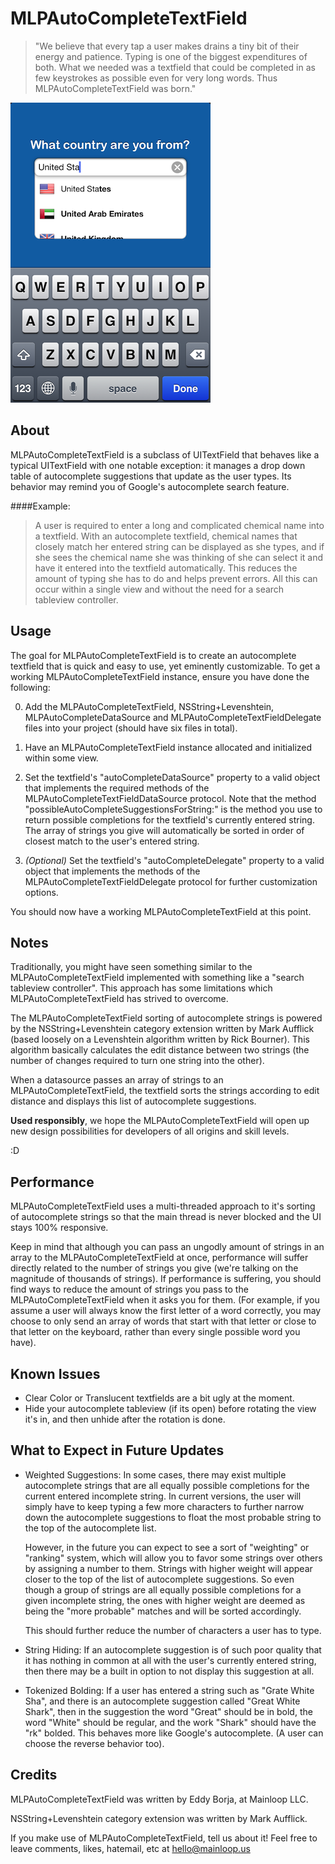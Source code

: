 MLPAutoCompleteTextField
===================
>"We believe that every tap a user makes drains a tiny bit of their energy and patience. Typing is one of the biggest expenditures of both. What we needed was a textfield that could be completed in as few keystrokes as possible even for very long words. Thus MLPAutoCompleteTextField was born."

![Alt text](/autocompleteDemo.png "Screenshot")

About
---------
MLPAutoCompleteTextField is a subclass of UITextField that behaves like a typical UITextField with one notable exception: it manages a drop down table of autocomplete suggestions that update as the user types. Its behavior may remind you of Google's autocomplete search feature.

####Example:
  >A user is required to enter a long and complicated chemical name into a textfield. With an autocomplete textfield, chemical names that closely match her entered string can be displayed as she types, and if she sees the chemical name she was thinking of she can select it and have it entered into the textfield automatically. This reduces the amount of typing she has to do and helps prevent errors. All this can occur within a single view and without the need for a search tableview controller.


Usage
---------
The goal for MLPAutoCompleteTextField is to create an autocomplete textfield that is quick and easy to use, yet eminently customizable. To get a working MLPAutoCompleteTextField instance, ensure you have done the following:

0. Add the MLPAutoCompleteTextField, NSString+Levenshtein, MLPAutoCompleteDataSource and MLPAutoCompleteTextFieldDelegate files into your project (should have six files in total). 

1. Have an MLPAutoCompleteTextField instance allocated and initialized within some view.

2. Set the textfield's "autoCompleteDataSource" property to a valid object that implements the required methods of the MLPAutoCompleteTextFieldDataSource protocol. Note that the method "possibleAutoCompleteSuggestionsForString:" is the method you use to return possible completions for the textfield's currently entered string. The array of strings you give will automatically be sorted in order of closest match to the user's entered string.

3. _(Optional)_ Set the textfield's "autoCompleteDelegate" property to a valid object that implements the methods of the MLPAutoCompleteTextFieldDelegate protocol for further customization options.

You should now have a working MLPAutoCompleteTextField at this point. 


Notes
---------
Traditionally, you might have seen something similar to the MLPAutoCompleteTextField implemented with something like a "search tableview controller". This approach has some limitations which MLPAutoCompleteTextField has strived to overcome. 

The MLPAutoCompleteTextField sorting of autocomplete strings is powered by the NSString+Levenshtein category extension written by Mark Aufflick (based loosely on a Levenshtein algorithm written by Rick Bourner). This algorithm basically calculates the edit distance between two strings (the number of changes required to turn one string into the other).

When a datasource passes an array of strings to an MLPAutoCompleteTextField, the textfield sorts the strings according to edit distance and displays this list of autocomplete suggestions.

**Used responsibly**, we hope the MLPAutoCompleteTextField will open up new design possibilities for developers of all origins and skill levels. 

:D

Performance
---------
MLPAutoCompleteTextField uses a multi-threaded approach to it's sorting of autocomplete strings so that the main thread is never blocked and the UI stays 100% responsive. 

Keep in mind that although you can pass an ungodly amount of strings in an array to the MLPAutoCompleteTextField at once, performance will suffer directly related to the number of strings you give (we're talking on the magnitude of thousands of strings). If performance is suffering, you should find ways to reduce the amount of strings you pass to the MLPAutoCompleteTextField when it asks you for them. (For example, if you assume a user will always know the first letter of a word correctly, you may choose to only send an array of words that start with that letter or close to that letter on the keyboard, rather than every single possible word you have). 


Known Issues
----------
+ Clear Color or Translucent textfields are a bit ugly at the moment.
+ Hide your autocomplete tableview (if its open) before rotating the view it's in, and then unhide after the rotation is done.


What to Expect in Future Updates
-----------

+ Weighted Suggestions: In some cases, there may exist multiple autocomplete strings that are all equally possible completions for the current entered incomplete string. In current versions, the user will simply have to keep typing a few more characters to further narrow down the autocomplete suggestions to float the most probable string to the top of the autocomplete list.

  However, in the future you can expect to see a sort of "weighting" or "ranking" system, which will allow you to favor some strings over others by assigning a number to them. Strings with higher weight will appear closer to the top of the list of autocomplete suggestions. So even though a group of strings are all equally possible completions for a given incomplete string, the ones with higher weight are deemed as being the "more probable" matches and will be sorted accordingly. 

  This should further reduce the number of characters a user has to type. 


+ String Hiding: If an autocomplete suggestion is of such poor quality that it has nothing in common at all with the user's currently entered string, then there may be a built in option to not display this suggestion at all. 

+ Tokenized Bolding: If a user has entered a string such as "Grate White Sha", and there is an autocomplete suggestion called "Great White Shark", then in the suggestion the word "Great" should be in bold, the word "White" should be regular, and the work "Shark" should have the "rk" bolded. This behaves more like Google's autocomplete. (A user can choose the reverse behavior too).


Credits
---------

MLPAutoCompleteTextField was written by Eddy Borja, at Mainloop LLC.

NSString+Levenshtein category extension was written by Mark Aufflick. 

If you make use of MLPAutoCompleteTextField, tell us about it! 
Feel free to leave comments, likes, hatemail, etc at hello@mainloop.us


